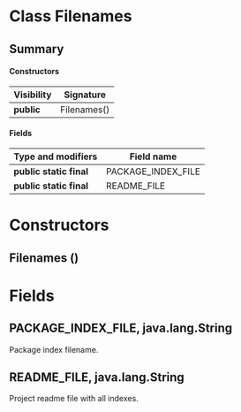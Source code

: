 Class Filenames
===============
Summary
-------
#### Constructors
| Visibility | Signature   |
| ---------- | ----------- |
| **public** | Filenames() |
#### Fields
| Type and modifiers      | Field name         |
| ----------------------- | ------------------ |
| **public static final** | PACKAGE_INDEX_FILE |
| **public static final** | README_FILE        |

Constructors
============
Filenames ()
------------


Fields
======
PACKAGE_INDEX_FILE, java.lang.String
------------------------------------
Package index filename.

README_FILE, java.lang.String
-----------------------------
Project readme file with all indexes.


